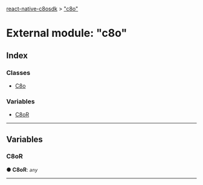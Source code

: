 [react-native-c8osdk](../README.md) > ["c8o"](../modules/_c8o_.md)

# External module: "c8o"

## Index

### Classes

* [C8o](../classes/_c8o_.c8o.md)

### Variables

* [C8oR](_c8o_.md#c8or)

---

## Variables

<a id="c8or"></a>

###  C8oR

**● C8oR**: *`any`*

___

